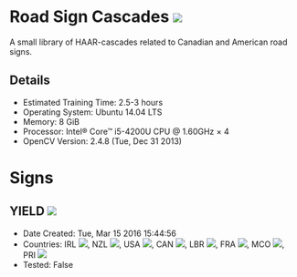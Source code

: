 # Road Sign Cascades ![](http://i.imgur.com/wIXje5r.png)
A small library of HAAR-cascades related to Canadian and American road signs.

## Details

* Estimated Training Time: 2.5-3 hours
* Operating System: Ubuntu 14.04 LTS
* Memory: 8 GiB
* Processor: Intel® Core™ i5-4200U CPU @ 1.60GHz × 4
* OpenCV Version: 2.4.8 (Tue, Dec 31 2013)

# Signs

## YIELD ![](http://i.imgur.com/sGdhec5.png)
* Date Created: Tue, Mar 15 2016 15:44:56 
* Countries: IRL ![](http://i.imgur.com/VB4kbmc.gif), NZL ![](http://i.imgur.com/FTbAHUG.gif), USA ![](http://i.imgur.com/l7CuUKf.gif), CAN ![](http://i.imgur.com/PwmlpmE.gif), LBR ![](http://i.imgur.com/oYEzfB2.gif), FRA ![](http://i.imgur.com/n6EPiiJ.gif), MCO ![](http://i.imgur.com/5xkc1pu.gif), PRI ![](http://i.imgur.com/GWtS0q1.gif)
* Tested: False
